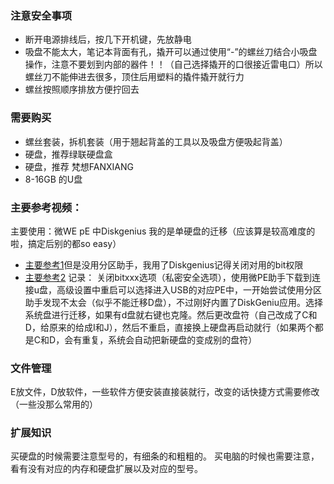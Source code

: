 ### 注意安全事项
- 断开电源排线后，按几下开机键，先放静电
- 吸盘不能太大，笔记本背面有孔，撬开可以通过使用“-”的螺丝刀结合小吸盘操作，注意不要划到内部的器件！！（自己选择撬开的口很接近雷电口）所以螺丝刀不能伸进去很多，顶住后用塑料的撬件撬开就行力
- 螺丝按照顺序排放方便拧回去 

### 需要购买
- 螺丝套装，拆机套装（用于翘起背盖的工具以及吸盘方便吸起背盖）
- 硬盘，推荐绿联硬盘盒
- 硬盘，推荐 梵想FANXIANG
- 8-16GB 的U盘
### 主要参考视频：
主要使用：微WE pE 中Diskgenius
我的是单硬盘的迁移（应该算是较高难度的啦，搞定后别的都so easy）
- [主要参考1](https://www.bilibili.com/video/BV1wu411L7eL/?spm_id_from=333.1007.top_right_bar_window_history.content.click )但是没用分区助手，我用了Diskgenius记得关闭对用的bit权限
- [主要参考2](  https://www.bilibili.com/video/BV1zX4y1e7nP/?spm_id_from=333.788.top_right_bar_window_history.content.click)
记录：
关闭bitxxx选项（私密安全选项），使用微PE助手下载到连接u盘，高级设置中重启可以选择进入USB的对应PE中，一开始尝试使用分区助手发现不太会（似乎不能迁移D盘），不过刚好内置了DiskGeniu应用。选择系统盘进行迁移，如果有d盘就右键也克隆。然后更改盘符（自己改成了C和D，给原来的给成I和J），然后不重启，直接换上硬盘再启动就行（如果两个都是C和D，会有重复，系统会自动把新硬盘的变成别的盘符）
### 文件管理
E放文件，D放软件，一些软件方便安装直接装就行，改变的话快捷方式需要修改（一些没那么常用的）

### 扩展知识
买硬盘的时候需要注意型号的，有细条的和粗粗的。
买电脑的时候也需要注意，看有没有对应的内存和硬盘扩展以及对应的型号。